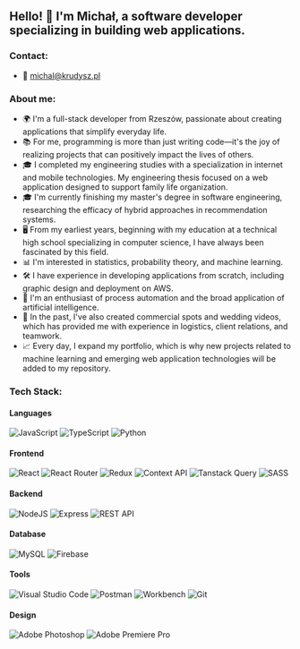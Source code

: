 ## Hello! 👋 I'm Michał, a software developer specializing in building web applications.

### Contact:

- 📧 michal@krudysz.pl

### About me:

- 🌍 I'm a full-stack developer from Rzeszów, passionate about creating applications that simplify everyday life.
- 📚 For me, programming is more than just writing code—it's the joy of realizing projects that can positively impact the lives of others.
- 🎓 I completed my engineering studies with a specialization in internet and mobile technologies. My engineering thesis focused on a web application designed to support family life organization.
- 🎓 I'm currently finishing my master's degree in software engineering, researching the efficacy of hybrid approaches in recommendation systems.
- 🖥️ From my earliest years, beginning with my education at a technical high school specializing in computer science, I have always been fascinated by this field.
- 📊 I'm interested in statistics, probability theory, and machine learning.
- 🛠️ I have experience in developing applications from scratch, including graphic design and deployment on AWS.
- 🤖 I'm an enthusiast of process automation and the broad application of artificial intelligence.
- 🎥 In the past, I've also created commercial spots and wedding videos, which has provided me with experience in logistics, client relations, and teamwork.
- 📈 Every day, I expand my portfolio, which is why new projects related to machine learning and emerging web application technologies will be added to my repository.

### Tech Stack:

#### Languages

![JavaScript](https://img.shields.io/badge/javascript-%23323330.svg?style=for-the-badge&logo=javascript&logoColor=%23F7DF1E)
![TypeScript](https://img.shields.io/badge/typescript-%23007ACC.svg?style=for-the-badge&logo=typescript&logoColor=white)
![Python](https://img.shields.io/badge/python-%233776AB.svg?style=for-the-badge&logo=python&logoColor=white)

#### Frontend

![React](https://img.shields.io/badge/react-%2320232a.svg?style=for-the-badge&logo=react&logoColor=%2361DAFB)
![React Router](https://img.shields.io/badge/React_Router-CA4245?style=for-the-badge&logo=react-router&logoColor=white)
![Redux](https://img.shields.io/badge/redux-%23593d88.svg?style=for-the-badge&logo=redux&logoColor=white)
![Context API](https://img.shields.io/badge/Context_API-%235E5E5E.svg?style=for-the-badge&logo=context-api&logoColor=white)
![Tanstack Query](https://img.shields.io/badge/Tanstack_Query-FF4154?style=for-the-badge&logo=tanstack-query&logoColor=white)
![SASS](https://img.shields.io/badge/SASS-hotpink.svg?style=for-the-badge&logo=SASS&logoColor=white)

#### Backend

![NodeJS](https://img.shields.io/badge/node.js-6DA55F?style=for-the-badge&logo=node.js&logoColor=white)
![Express](https://img.shields.io/badge/express-%23404d59.svg?style=for-the-badge&logo=express&logoColor=white)
![REST API](https://img.shields.io/badge/REST_API-%23009688.svg?style=for-the-badge&logo=rest-api&logoColor=white)

#### Database

![MySQL](https://img.shields.io/badge/mysql-%2300f.svg?style=for-the-badge&logo=mysql&logoColor=white)
![Firebase](https://img.shields.io/badge/Firebase-%23FFCA28.svg?style=for-the-badge&logo=firebase&logoColor=white)

#### Tools

![Visual Studio Code](https://img.shields.io/badge/visual_studio_code-%23007ACC.svg?style=for-the-badge&logo=visual-studio-code&logoColor=white)
![Postman](https://img.shields.io/badge/postman-%23FF6C37.svg?style=for-the-badge&logo=postman&logoColor=white)
![Workbench](https://img.shields.io/badge/workbench-%23EEEEEE.svg?style=for-the-badge&logo=workbench&logoColor=white)
![Git](https://img.shields.io/badge/git-%23F05032.svg?style=for-the-badge&logo=git&logoColor=white)

#### Design

![Adobe Photoshop](https://img.shields.io/badge/adobe_photoshop-%2331A8FF.svg?style=for-the-badge&logo=adobephotoshop&logoColor=white)
![Adobe Premiere Pro](https://img.shields.io/badge/Adobe_Premiere_Pro-%239999FF.svg?style=for-the-badge&logo=adobe-premiere-pro&logoColor=white)
